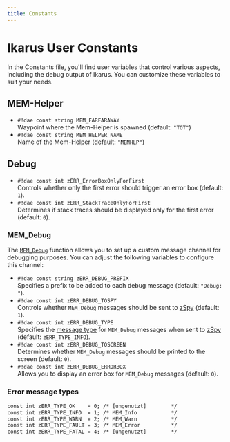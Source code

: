 ```yaml
---
title: Constants
---
```


# Ikarus User Constants

In the Constants file, you'll find user variables that control various aspects, including the debug output of Ikarus. You can customize these variables to suit your needs.


## MEM-Helper

- `#!dae const string MEM_FARFARAWAY`  
    Waypoint where the Mem-Helper is spawned (default: `"TOT"`)
- `#!dae const string MEM_HELPER_NAME`  
    Name of the Mem-Helper (default: `"MEMHLP"`)

## Debug

- `#!dae const int zERR_ErrorBoxOnlyForFirst`  
    Controls whether only the first error should trigger an error box (default: `1`).
- `#!dae const int zERR_StackTraceOnlyForFirst`  
    Determines if stack traces should be displayed only for the first error (default: `0`).

### MEM_Debug

The [`MEM_Debug`](functions/preamble.md#mem_debug) function allows you to set up a custom message channel for debugging purposes. You can adjust the following variables to configure this channel:

- `#!dae const string zERR_DEBUG_PREFIX`  
    Specifies a prefix to be added to each debug message (default: `"Debug: "`).
- `#!dae const int zERR_DEBUG_TOSPY`  
    Controls whether `MEM_Debug` messages should be sent to [zSpy](../../../tools/zSpy.md) (default: `1`).
- `#!dae const int zERR_DEBUG_TYPE`  
    Specifies the [message type](#error-message-types) for `MEM_Debug` messages when sent to [zSpy](../../../tools/zSpy.md) (default: `zERR_TYPE_INFO`).
- `#!dae const int zERR_DEBUG_TOSCREEN`  
    Determines whether `MEM_Debug` messages should be printed to the screen (default: `0`).
- `#!dae const int zERR_DEBUG_ERRORBOX`  
    Allows you to display an error box for `MEM_Debug` messages (default: `0`).

### Error message types
```dae
const int zERR_TYPE_OK    = 0; /* [ungenutzt]        */
const int zERR_TYPE_INFO  = 1; /* MEM_Info           */
const int zERR_TYPE_WARN  = 2; /* MEM_Warn           */
const int zERR_TYPE_FAULT = 3; /* MEM_Error          */
const int zERR_TYPE_FATAL = 4; /* [ungenutzt]        */
```